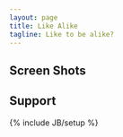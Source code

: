```yaml
---
layout: page
title: Like Alike
tagline: Like to be alike?
---
```


Screen Shots
--

Support
--



{% include JB/setup %}

